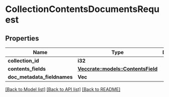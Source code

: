 # CollectionContentsDocumentsRequest

## Properties

Name | Type | Description | Notes
------------ | ------------- | ------------- | -------------
**collection_id** | **i32** |  | 
**contents_fields** | [**Vec<crate::models::ContentsField>**](ContentsField.md) |  | 
**doc_metadata_fieldnames** | **Vec<String>** |  | 

[[Back to Model list]](../README.md#documentation-for-models) [[Back to API list]](../README.md#documentation-for-api-endpoints) [[Back to README]](../README.md)


